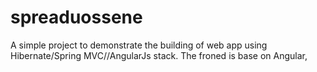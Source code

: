 # spreaduossene
A simple project to demonstrate the building of web app using   Hibernate/Spring MVC//AngularJs stack.
The froned is base on Angular,  
